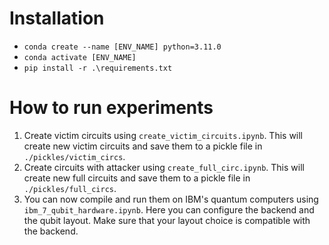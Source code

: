 # Installation
- `conda create --name [ENV_NAME] python=3.11.0`
- `conda activate [ENV_NAME]`
- `pip install -r .\requirements.txt`

# How to run experiments
1. Create victim circuits using `create_victim_circuits.ipynb`. This will create new victim circuits and save them to a pickle file in `./pickles/victim_circs`.
2. Create circuits with attacker using `create_full_circ.ipynb`. This will create new full circuits and save them to a pickle file in `./pickles/full_circs`.
3. You can now compile and run them on IBM's quantum computers using `ibm_7_qubit_hardware.ipynb`. Here you can configure the backend and the qubit layout. Make sure that your layout choice is compatible with the backend.